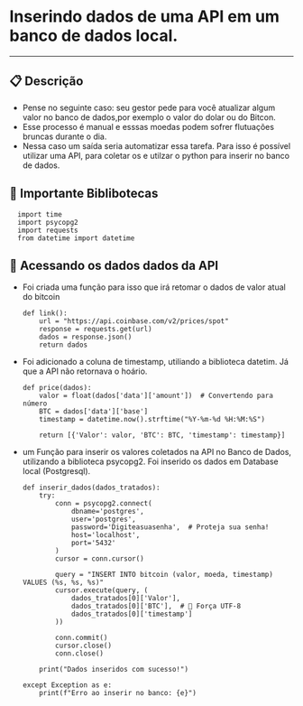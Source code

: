 # Inserindo dados de uma API em um banco de dados local.
-----------------------------------------------------------------------
## 📋 Descrição

  - Pense no seguinte caso: seu gestor pede para você atualizar algum valor no banco de dados,por exemplo o valor do dolar ou do Bitcon. 
  - Esse processo é manual e esssas moedas podem sofrer flutuações bruncas durante o dia.
  - Nessa caso um saída seria automatizar essa tarefa. Para isso é possível utilizar uma API, para coletar os e utilzar o python para inserir no banco de dados.

  
## 📖 Importante Biblibotecas 

      import time 
      import psycopg2 
      import requests 
      from datetime import datetime

## 📃 Acessando os dados dados da API 

- Foi criada uma função para isso que irá retomar o dados de valor atual do bitcoin 

      def link():
          url = "https://api.coinbase.com/v2/prices/spot"
          response = requests.get(url)
          dados = response.json()
          return dados

- Foi adicionado a coluna de timestamp, utiliando a biblioteca datetim. Já que a API não retornava o hoário.

      def price(dados):
          valor = float(dados['data']['amount'])  # Convertendo para número
          BTC = dados['data']['base']
          timestamp = datetime.now().strftime("%Y-%m-%d %H:%M:%S")
      
          return [{'Valor': valor, 'BTC': BTC, 'timestamp': timestamp}]

- um Função para inserir os valores coletados na API no Banco de Dados, utilizando a biblioteca psycopg2. Foi inserido os dados em Database local (Postgresql). 

      def inserir_dados(dados_tratados):
          try:
              conn = psycopg2.connect(
                  dbname='postgres',
                  user='postgres',
                  password='Digiteasuasenha',  # Proteja sua senha!
                  host='localhost',
                  port='5432'
              )
              cursor = conn.cursor()
      
              query = "INSERT INTO bitcoin (valor, moeda, timestamp) VALUES (%s, %s, %s)"
              cursor.execute(query, (
                  dados_tratados[0]['Valor'],
                  dados_tratados[0]['BTC'],  # 🔹 Força UTF-8
                  dados_tratados[0]['timestamp']
              ))
      
              conn.commit()
              cursor.close()
              conn.close()
  
          print("Dados inseridos com sucesso!")
  
      except Exception as e:
          print(f"Erro ao inserir no banco: {e}")
